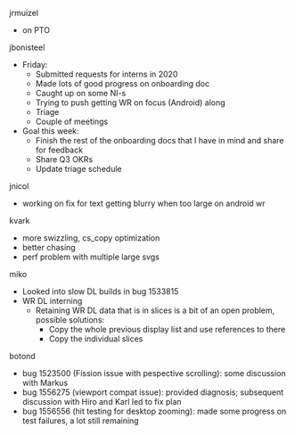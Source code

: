 jrmuizel
  * on PTO

jbonisteel
  * Friday:
    * Submitted requests for interns in 2020
    * Made lots of good progress on onboarding doc
    * Caught up on some NI-s
    * Trying to push getting WR on focus (Android) along
    * Triage
    * Couple of meetings
  * Goal this week:
    * Finish the rest of the onboarding docs that I have in mind and share for feedback
    * Share Q3 OKRs
    * Update triage schedule

jnicol
  * working on fix for text getting blurry when too large on android wr

kvark
  * more swizzling, cs_copy optimization
  * better chasing
  * perf problem with multiple large svgs

miko
  * Looked into slow DL builds in bug 1533815
  * WR DL interning
    * Retaining WR DL data that is in slices is a bit of an open problem, possible solutions:
      * Copy the whole previous display list and use references to there
      * Copy the individual slices

botond
  * bug 1523500 (Fission issue with pespective scrolling): some discussion with Markus 
  * bug 1556275 (viewport compat issue): provided diagnosis; subsequent discussion with Hiro and Karl led to fix plan
  * bug 1556556 (hit testing for desktop zooming): made some progress on test failures, a lot still remaining
